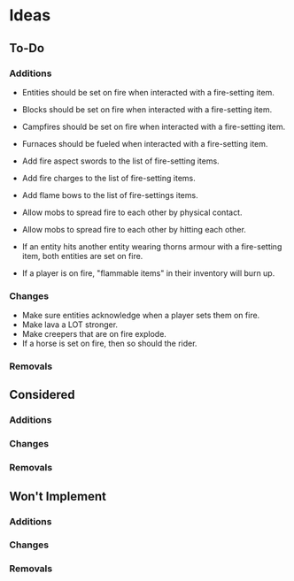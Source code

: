 # Ideas

## To-Do

### Additions

- Entities should be set on fire when interacted with a fire-setting item.
- Blocks should be set on fire when interacted with a fire-setting item.
- Campfires should be set on fire when interacted with a fire-setting item.
- Furnaces should be fueled when interacted with a fire-setting item.

- Add fire aspect swords to the list of fire-setting items.
- Add fire charges to the list of fire-setting items.
- Add flame bows to the list of fire-settings items.

- Allow mobs to spread fire to each other by physical contact.
- Allow mobs to spread fire to each other by hitting each other.

- If an entity hits another entity wearing thorns armour with a fire-setting item, both entities are set on fire.

- If a player is on fire, "flammable items" in their inventory will burn up.

### Changes

- Make sure entities acknowledge when a player sets them on fire.
- Make lava a LOT stronger.
- Make creepers that are on fire explode.
- If a horse is set on fire, then so should the rider.

### Removals

## Considered

### Additions

### Changes

### Removals

## Won't Implement

### Additions

### Changes

### Removals
